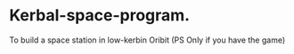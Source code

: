 # Kerbal-space-program.
To build a space station in low-kerbin Oribit (PS Only if you have the game)
